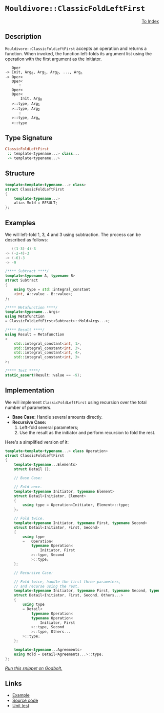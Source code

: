 <!-- Copyright 2024 Feng Mofan
SPDX-License-Identifier: Apache-2.0 -->

# `Mouldivore::ClassicFoldLeftFirst`

<p style='text-align: right;'><a href="../../../facilities/metafunctions.md#mouldivore-classic-fold-left-first">To Index</a></p>

## Description

`Mouldivore::ClassicFoldLeftFirst` accepts an operation and returns a function.
When invoked, the function left-folds its argument list using the operation with the first argument as the initiator.

<pre><code>   Oper
-> Init, Arg<sub>0</sub>, Arg<sub>1</sub>, Arg<sub>2</sub>, ..., Arg<sub>n</sub>
-> Oper&lt;
   Oper&lt;
      &vellip;
   Oper&lt;
   Oper&lt;
       Init, Arg<sub>0</sub>
   &gt;::type, Arg<sub>1</sub>
   &gt;::type, Arg<sub>2</sub>
      &vellip;
   &gt;::type, Arg<sub>n</sub>
   &gt;::type</code></pre>

## Type Signature

```Haskell
ClassicFoldLeftFirst
 :: template<typename...> class...
 -> template<typename...>
```

## Structure

```C++
template<template<typename...> class>
struct ClassicFoldLeftFirst
{
    template<typename...>
    alias Mold = RESULT;
};
```

## Examples

We will left-fold 1, 3, 4 and 3 using subtraction.
The process can be described as follows:

```C++
   ((1-3)-4)-3
-> (-2-4)-3
-> (-6)-3
-> -9
```

```C++
/**** Subtract ****/
template<typename A, typename B>
struct Subtract
{
    using type = std::integral_constant
    <int, A::value - B::value>;
};

/**** Metafunction ****/
template<typename...Args>
using Metafunction 
= ClassicFoldLeftFirst<Subtract>::Mold<Args...>;

/**** Result ****/
using Result = Metafunction
<
    std::integral_constant<int, 1>,
    std::integral_constant<int, 3>,
    std::integral_constant<int, 4>,
    std::integral_constant<int, 3>
>;

/**** Test ****/
static_assert(Result::value == -9);
```

## Implementation

We will implement `ClassicFoldLeftFirst` using recursion over the total number of parameters.

- **Base Case:** Handle several amounts directly.
- **Recursive Case:**
  1. Left-fold several parameters;
  2. Use the result as the initiator and perform recursion to fold the rest.

Here's a simplified version of it:

```C++
template<template<typename...> class Operation>
struct ClassicFoldLeftFirst
{
    template<typename...Elements>
    struct Detail {};

    // Base Case:

    // Fold once.
    template<typename Initiator, typename Element>
    struct Detail<Initiator, Element>
    {
        using type = Operation<Initiator, Element>::type;
    };

    // Fold twice.
    template<typename Initiator, typename First, typename Second>
    struct Detail<Initiator, First, Second>
    {
        using type
        =   Operation<
            typename Operation<
                Initiator, First
            >::type, Second
            >::type;
    };

    // Recursive Case:

    // Fold twice, handle the first three parameters,
    // and recurse using the rest.
    template<typename Initiator, typename First, typename Second, typename...Others>
    struct Detail<Initiator, First, Second, Others...>
    {
        using type
        = Detail<
            typename Operation<
            typename Operation<
                Initiator, First
            >::type, Second
            >::type, Others...
        >::type;
    };

    template<typename...Agreements>
    using Mold = Detail<Agreements...>::type;
};
```

[*Run this snippet on Godbolt.*](https://godbolt.org/#z:OYLghAFBqd5QCxAYwPYBMCmBRdBLAF1QCcAaPECAMzwBtMA7AQwFtMQByARg9KtQYEAysib0QXACx8BBAKoBnTAAUAHpwAMvAFYTStJg1DIApACYAQuYukl9ZATwDKjdAGFUtAK4sGIAMwAbKSuADJ4DJgAcj4ARpjEIAAcZqQADqgKhE4MHt6%2BAcEZWY4C4ZExLPGJKbaY9qUMQgRMxAR5Pn5BdQ05za0E5dFxCcmpCi1tHQXdEwNDldVjAJS2qF7EyOwcAPQAVAeHR8cnhzsmGgCC%2B4cA1ACSLGn0bIJMjbdH51c3p3%2Bn30uF0uBEwTwMoJM/jcoPB70wUJhAE80oxWJgAHRYqHYW7IAwKBS3ADyqOI7xyOOBE2IXgctzcBKyyAAYp50KFMFQCCy8MQJsCTAB2KxXW7i26w57wxEEFFothYjHYF6MAgKKliiU0ukEW4AEUwLTot2FViF%2BqhoqBWvFOx2twsTCUDOd7EFttu9tubNo6FuAi2GOBEslYOlkOhctRzDYDwY2XeJFIkvlscwtxVYLVmsuoZ19MNxtoiPuCccSbImdVglzobNIdDEq8WSMqdRpv8%2BpJZIpAlL5bwlZTWdeBBxIBA0YR/mt9YtVo9eYl3t9/oIAHc8EHG%2BKpRCZ8iY%2Bj44miFXp%2BmfXyJinLyehJg0Ax0HXtQRaYWjUw6AOz8nr35AgU0fZ9X38bBd1NEUoNDFsImAdsEU9esuwlUkEj7BhEVgps9zTE8MPJRocJQvCmzLf8q15IDcLwicp3lECnwEV8yPoiDJ2nRdPWFS1ZyXUNvQAJSfDYsgANwzNw3RAQSVwdNdJS3LYUwQQx0HoSUEAzGggO04hMAzNJWnRUF%2BVIKDvQ025DOQcSM3gtsCB02zMAmYNPX3GUowIuNKIrc87z8jMaNvJCr1A1jguPRUsWJFyEg1CCoILPUix/EtoQCocgsA8KopfFMEp0/klTfcUG3Y24nMQ7jqqhbsMt/aE6Kbe84yIrDSOXciJQ6jMupI1rqr6nLh3y8dRolBjp2YsC2tQ7AuKYklErK7EGs4xjUR43roP460oO8yMjwVTEsUuYBDOzQRksgz1atuABZdlOya78WrcK6brHBRyu27iBKuPi9uBX5/mOQEIczVRWGeDMvnByGASXcx/AifEvCwTszoAfQ/H91VzZG7iELxYkJ%2BkkauE7DwG25Lhi87HVzNLbnJynyQcQUYMe1s6vld7bgmdBJwiUFrrEPHnzmWteOhCWU0uScJLELwMwAWkdVX1ZnSDgaBBdDdJg4Xu/KgvAYBwck%2BM5gTp2UQqVS5iGAe7gSe56Latm2BFNEG0MZZ1mTXTluTC8doU5qmo%2BWkBXr9RFXfdgGDaOn4jluUSFC8Wg9Rpy4npzvO9Ua82Wkt62SMDtxUoIMWQAlzApdoGWBDlqO3CV24uBxSzPVF8XBBb8k29llpa0VwQU38fv68b5vW/bhhO8RHvJHnweG%2BHyWx5Xtfp%2BA2455SwP06XGGABV3IL%2B2rjmRxkDxkOEgICAS/z3XvAzRry81gAnMsK0HBVi0E4AAVl4H4DgWhSCoE4HXSw1gRbrE2L/Mw/geCkAIJoUBqwADWIAIGSAxBoFIZgAEAK4BA8hSQuBCiFNIcBHBJC8BYBIDQGhSAwLgQgjgvAFAgG4bg2BoDSBwFgDARAIB1gEDSF4YCFAIBoCeHQBIUR0ScFUEkQImtAiSFuMAZAyBe6kLMLwTA%2BBzx4DFlwGQggRBiHYFIBx8glBqDwaQXQ9iNzkjSJwHgYDIHQK8fw4kiiFF6lQFQW4Oi9EGKMSYsxGIzC3AgB4NR9BiCmkwVwZYvBRFaFWBAJAqi0jqLIMo8plSQDACkKkGg%2BckqUFiF42IERWhIkCbwDpzBiBImJLEbQT5RHYNUWOYkDBaDdLEaQLAsQvDABkrQWgQjuC8CwCwQwwBxBzPwHZRwUl1lwMwKoMSoIenkBHiwuBtA8CxHJAMjwWAvEfjwBwjZpApLEFiJkTAhptlGHuUYPBqwqAGHdgANTwJgDcGEYHYP4I40Q4hXHIvcSodQcyfH6B2Sgaw1h9APKEZAVYqA0iNHWZrUWjVTDIMsGYPhPziC2PcvAVYdhRk5BcC%2BaYfh7FhAiMMKoox7HFGyAIflegJWNAWCMRI9iuV%2ByaJMdonhOh6GVY0fobR5WisVbYNV0qlVqv1UsfJawNhbAkMEjgUCeFhM4HE3R%2BjDHGNMVIVJ6TcCEBILkrBBScFgtWDpJgWBEgQEISASQ/gMQAP8EwjQkgzCSECFwiBgQAH6E4Gw0gHCsEYkCFwQISQAH0MCCQmhCbgi8N4PwwRwjg1iJKdI0psjImKPIJQGp2TNFsE4K0FgEkhSayYHiAwbYuAAIxFwMhljrEkFsXoDFTi0XSAxYoLFXjdCpD8UwAJGy7UOrrfAzgET5GKIDLE%2BJbqJ07N7jOudGh0mZIqdkgNZgg1FPEe23tCRu0qNQFk0Y%2BIdnTq4Nwpp5khEQDaXMvpXSrmIYGUMkZDgrkTLVFMmZXiFlLJWWsq5Wydl7LgQc7lxyvFnIudsbBzdbm8HuY8rpLzthwPeZ87BPy/lKEBaRhCYK%2BCQoUDCuFCKrmrtRS4jdsgt2eJxSAVIk7jCEssMS2IpKo3wMpTkaltKuz0qsIy5lCRWVYC05y%2Bo3LnAQFcCakIL5zVivSJkSVuQNUFHFW5uVwrFgue1X0Y1nmBU9Bs6q%2BYfmFVauC/kULcw9VRYNbaq16CUssJPU6jgLqEmGLA1Op9ZCfWLpyejfJhSQ2kDDRGygdq80FpncmoUECAGMP8CmtNkh7GnobbYJtP7W3wHbXIqJgH/3EH7dsIdiSWAKAkqYiS06MQHgmAuv15mV2yDXTJtx8nsVwN0P4Ug%2B7D1BJzfa0JczwmduiTembc2FtLZW3qDJwH30JADf4b9Qm/1vcqWNv72SQDzbSGkPGi2AF42e3jVQBi%2BB0Bg609pnSBnIZR4M4ZozMPAcmdM2Z5HMCLOWWIIjXySPAvY5svklH2VzJo/ZS5XyGNeOY08pEbG3msq47wHj/z%2BPAsEy24TTBoWwvhTGSTW3pMSFk4IPbO6Ah4tBUZolzHLM6apZwHYQ8VcmfrSytl6vAu2fsyFvQQqKjRe8yUHIDnZU5Gc4a43EWphm6VdZlVurBhJYtUagYDmEve8t8ly1Cg0E2stRly7fDnWw8MbN%2BbtwIfLfhBMYr62A3lebcU0NmBw2jG0yw%2BrSmZ3%2BH8BA2hXWuFl6FKWx1V3OCNpEZVohkgIHxoYUKLhSRJDUK4BQ4ILD/DR/rY37P%2BDzsWPrzHgR4/lirB%2BVkZwkggA%3D%3D)

## Links

- [Example](../../../code/facilities/metafunctions/mouldivore/classic_fold_left_first/implementation.hpp)
- [Source code](../../../../conceptrodon/mouldivore/classic_fold_left_first.hpp)
- [Unit test](../../../../tests/unit/metafunctions/mouldivore/classic_fold_left_first.test.hpp)
